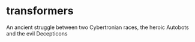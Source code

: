 # transformers
An ancient struggle between two Cybertronian races, the heroic Autobots and the evil Decepticons
